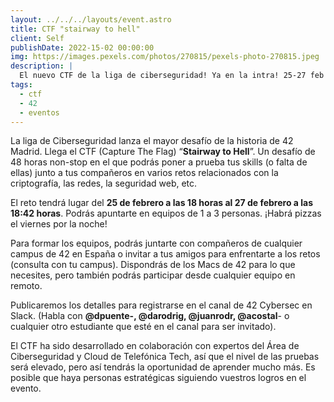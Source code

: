 ```yaml
---
layout: ../../../layouts/event.astro
title: CTF "stairway to hell"
client: Self
publishDate: 2022-15-02 00:00:00
img: https://images.pexels.com/photos/270815/pexels-photo-270815.jpeg
description: |
  El nuevo CTF de la liga de ciberseguridad! Ya en la intra! 25-27 feb 2022
tags:
  - ctf
  - 42
  - eventos
---
```


La liga de Ciberseguridad lanza el mayor desafío de la historia de 42 Madrid. Llega el CTF (Capture The Flag) “**Stairway to Hell**”. Un desafío de 48 horas non-stop en el que podrás poner a prueba tus skills (o falta de ellas) junto a tus compañeros en varios retos relacionados con la criptografía, las redes, la seguridad web, etc.

El reto tendrá lugar del **25 de febrero a las 18 horas al 27 de febrero a las 18:42 horas**. Podrás apuntarte en equipos de 1 a 3 personas. ¡Habrá pizzas el viernes por la noche!

Para formar los equipos, podrás juntarte con compañeros de cualquier campus de 42 en España o invitar a tus amigos para enfrentarte a los retos (consulta con tu campus). Dispondrás de los Macs de 42 para lo que necesites, pero también podrás participar desde cualquier equipo en remoto.

Publicaremos los detalles para registrarse en el canal de 42 Cybersec en Slack. (Habla con **@dpuente-, @darodrig, @juanrodr, @acostal**- o cualquier otro estudiante que esté en el canal para ser invitado).

El CTF ha sido desarrollado en colaboración con expertos del Área de Ciberseguridad y Cloud de Telefónica Tech, así que el nivel de las pruebas será elevado, pero así tendrás la oportunidad de aprender mucho más. Es posible que haya personas estratégicas siguiendo vuestros logros en el evento.
